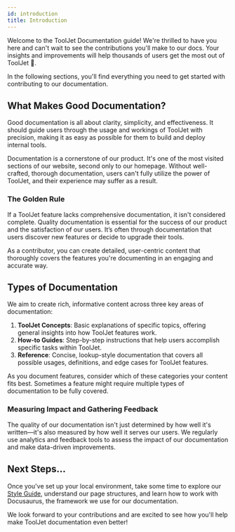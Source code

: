 ```yaml
---
id: introduction
title: Introduction
---
```


Welcome to the ToolJet Documentation guide! We're thrilled to have you here and can't wait to see the contributions you'll make to our docs. Your insights and improvements will help thousands of users get the most out of ToolJet 🚀.

In the following sections, you'll find everything you need to get started with contributing to our documentation. 

## What Makes Good Documentation?

Good documentation is all about clarity, simplicity, and effectiveness. It should guide users through the usage and workings of ToolJet with precision, making it as easy as possible for them to build and deploy internal tools.

Documentation is a cornerstone of our product. It's one of the most visited sections of our website, second only to our homepage. Without well-crafted, thorough documentation, users can't fully utilize the power of ToolJet, and their experience may suffer as a result.

### The Golden Rule

If a ToolJet feature lacks comprehensive documentation, it isn't considered complete. Quality documentation is essential for the success of our product and the satisfaction of our users. It’s often through documentation that users discover new features or decide to upgrade their tools.

As a contributor, you can create detailed, user-centric content that thoroughly covers the features you're documenting in an engaging and accurate way.

## Types of Documentation

We aim to create rich, informative content across three key areas of documentation:

1. **ToolJet Concepts**: Basic explanations of specific topics, offering general insights into how ToolJet features work.
2. **How-to Guides**: Step-by-step instructions that help users accomplish specific tasks within ToolJet.
3. **Reference**: Concise, lookup-style documentation that covers all possible usages, definitions, and edge cases for ToolJet features.

As you document features, consider which of these categories your content fits best. Sometimes a feature might require multiple types of documentation to be fully covered.

### Measuring Impact and Gathering Feedback

The quality of our documentation isn't just determined by how well it's written—it's also measured by how well it serves our users. We regularly use analytics and feedback tools to assess the impact of our documentation and make data-driven improvements.

## Next Steps...

Once you've set up your local environment, take some time to explore our [Style Guide](/docs/contributing-guide/documentation-guidelines/style-guide), understand our page structures, and learn how to work with Docusaurus, the framework we use for our documentation.

We look forward to your contributions and are excited to see how you'll help make ToolJet documentation even better!
